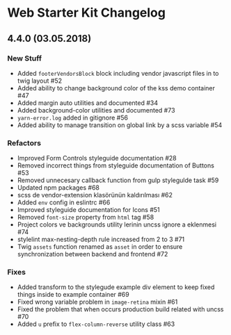 # Web Starter Kit Changelog

## 4.4.0 (03.05.2018)

### New Stuff

* Added `footerVendorsBlock` block including vendor javascript files in to twig layout #52
* Added ability to change background color of the kss demo container #47
* Added margin auto utilities and documented #34
* Added background-color utilities and documented #73
* `yarn-error.log` added in gitignore #56
* Added ability to manage transition on global link by a scss variable #54

### Refactors

* Improved Form Controls styleguide documentation #28
* Removed incorrect things from styleguide documentation of Buttons #53
* Removed unnecesary callback function from gulp stylegulde task #59
* Updated npm packages #68
* scss de vendor-extension klasörünün kaldırılması #62
* Added `env` config in eslintrc #66
* Improved styleguide documentation for Icons #51
* Removed `font-size` property from `html` tag #58
* Project colors ve backgrounds utility lerinin uncss ignore a eklenmesi #74
* stylelint max-nesting-depth rule increased from 2 to 3 #71
* Twig `assets` function renamed as `asset` in order to ensure synchronization between backend and frontend #72

### Fixes

* Added transform to the stylegude example div element to keep fixed things inside to example container #69
* Fixed wrong variable problem in `image-retina` mixin #61
* Fixed the problem that when occurs production build related with uncss #70
* Added `u` prefix to `flex-column-reverse` utility class #63

